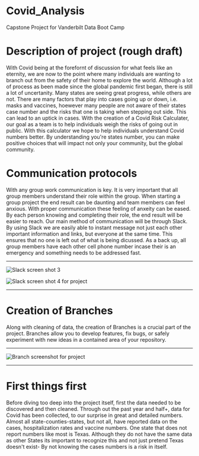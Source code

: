 # Covid_Analysis
Capstone Project for Vanderbilt Data Boot Camp

# Description of project (rough draft)
With Covid being at the forefornt of discussion for what feels like an eternity, we are now to the point where many individuals are wanting to branch out from the safety of their home to explore the world. Although a lot of process as been made since the global pandemic first began, there is still a lot of uncertanity. Many states are seeing great progress, while others are not. There are many factors that play into cases going up or down, i.e. masks and vaccines, hoewever many people are not aware of their states case number and the risks that one is taking when stepping out side. This can lead to an uptick in cases. With the creation of a Covid Risk Calculater, our goal as a team is to help individuals weigh the risks of going out in public. With this calculator we hope to help individuals understand Covid numbers better. By understanding you're states number, you can make positive choices that will impact not only your community, but the global community.

# Communication protocols
With any group work communication is key. It is very important that all group members understand their role within the group. When starting a group project the end result can be daunting and team members can feel anxious. With proper communication these feeling of anxeity can be eased. By each person knowing and completing their role, the end result will be easier to reach. Our main method of communication will be through Slack. By using Slack we are easily able to instant message not just each other important information and links, but everyone at the same time. This ensures that no one is left out of what is being dicussed. As a back up, all group members have each other cell phone number incase their is an emergency and something needs to be addressed fast.

-------

![Slack screen shot 3](https://user-images.githubusercontent.com/85597990/138601537-35126917-5a92-428e-8071-7f877823094b.png) 

![Slack screen shot 4 for project](https://user-images.githubusercontent.com/85597990/138602904-db29afa6-0477-4d1c-8b28-8562fbb7b501.png)

-------

# Creation of Branches
Along with cleaning of data, the creation of Branches is a crucial part of the project. Branches allow you to develop features, fix bugs, or safely experiment with new ideas in a contained area of your repository. 
 
------

![Branch screenshot for project](https://user-images.githubusercontent.com/85597990/138602757-29ceb45b-4620-4719-a781-044b7c8e2f46.png)

------

# First things first
Before diving too deep into the project itself, first the data needed to be discovered and then cleaned. Through out the past year and half+, data for Covid has been collected, to our surprise in great and detailed numbers. Almost all state-counties-states, but not all, have reported data on the cases, hospitalization rates and vaccine numbers. One state that does not report numbers like most is Texas. Although they do not have the same data as other States its important to recognize this and not just pretend Texas doesn't exist- By not knowing the cases numbers is a risk in itself.
